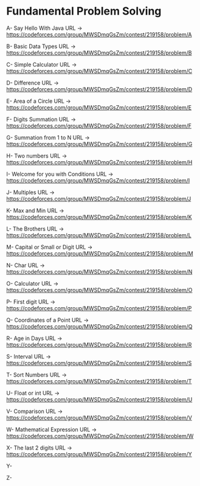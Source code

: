 # Fundamental Problem Solving

A- Say Hello With Java URL -> https://codeforces.com/group/MWSDmqGsZm/contest/219158/problem/A

B- Basic Data Types URL -> https://codeforces.com/group/MWSDmqGsZm/contest/219158/problem/B

C- Simple Calculator URL -> https://codeforces.com/group/MWSDmqGsZm/contest/219158/problem/C

D- Difference URL -> https://codeforces.com/group/MWSDmqGsZm/contest/219158/problem/D

E- Area of a Circle URL -> https://codeforces.com/group/MWSDmqGsZm/contest/219158/problem/E

F- Digits Summation URL -> https://codeforces.com/group/MWSDmqGsZm/contest/219158/problem/F

G- Summation from 1 to N URL -> https://codeforces.com/group/MWSDmqGsZm/contest/219158/problem/G

H- Two numbers URL -> https://codeforces.com/group/MWSDmqGsZm/contest/219158/problem/H

I- Welcome for you with Conditions URL -> https://codeforces.com/group/MWSDmqGsZm/contest/219158/problem/I

J- Multiples URL -> https://codeforces.com/group/MWSDmqGsZm/contest/219158/problem/J

K- Max and Min URL -> https://codeforces.com/group/MWSDmqGsZm/contest/219158/problem/K

L- The Brothers URL -> https://codeforces.com/group/MWSDmqGsZm/contest/219158/problem/L

M- Capital or Small or Digit URL -> https://codeforces.com/group/MWSDmqGsZm/contest/219158/problem/M

N- Char URL -> https://codeforces.com/group/MWSDmqGsZm/contest/219158/problem/N

O- Calculator URL -> https://codeforces.com/group/MWSDmqGsZm/contest/219158/problem/O

P- First digit URL -> https://codeforces.com/group/MWSDmqGsZm/contest/219158/problem/P

Q- Coordinates of a Point URL -> https://codeforces.com/group/MWSDmqGsZm/contest/219158/problem/Q

R- Age in Days URL -> https://codeforces.com/group/MWSDmqGsZm/contest/219158/problem/R

S- Interval URL -> https://codeforces.com/group/MWSDmqGsZm/contest/219158/problem/S

T- Sort Numbers URL -> https://codeforces.com/group/MWSDmqGsZm/contest/219158/problem/T

U- Float or int URL -> https://codeforces.com/group/MWSDmqGsZm/contest/219158/problem/U

V- Comparison URL -> https://codeforces.com/group/MWSDmqGsZm/contest/219158/problem/V

W- Mathematical Expression URL -> https://codeforces.com/group/MWSDmqGsZm/contest/219158/problem/W

X- The last 2 digits URL -> https://codeforces.com/group/MWSDmqGsZm/contest/219158/problem/Y

Y- 

Z- 